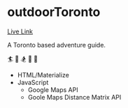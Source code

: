 outdoorToronto
==============

[Live Link](oto.filipstepien.com)

A Toronto based adventure guide. 

:surfer: :ski: :snowboarder: :evergreen_tree: :sunrise_over_mountains:

+ HTML/Materialize
+ JavaScript
  - Google Maps API
  - Goole Maps Distance Matrix API
